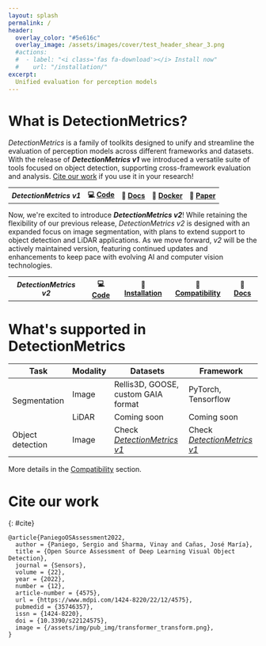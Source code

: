 ```yaml
---
layout: splash
permalink: /
header:
  overlay_color: "#5e616c"
  overlay_image: /assets/images/cover/test_header_shear_3.png
  #actions:
  #  - label: "<i class='fas fa-download'></i> Install now"
  #    url: "/installation/"
excerpt:
  Unified evaluation for perception models
---
```


# What is DetectionMetrics?
*DetectionMetrics* is a family of toolkits designed to unify and streamline the evaluation of perception models across different frameworks and datasets. With the release of ***DetectionMetrics v1*** we introduced a versatile suite of tools focused on object detection, supporting cross-framework evaluation and analysis. [Cite our work](#cite) if you use it in your research!

<table style='font-size:100%'>
  <tr>
    <th><i>DetectionMetrics v1</i></th>
    <th>&#128187; <a href="https://github.com/JdeRobot/DetectionMetrics/releases/tag/v1.0.0">Code</a></th>
    <th>&#128214; <a href="/v1">Docs</a></th>
    <th>&#128011; <a href="https://hub.docker.com/r/jderobot/detection-metrics">Docker</a></th>
    <th>&#128240; <a href="https://www.mdpi.com/1424-8220/22/12/4575">Paper</a></th>
  </tr>
</table>

Now, we're excited to introduce ***DetectionMetrics v2***! While retaining the flexibility of our previous release, *DetectionMetrics v2* is designed with an expanded focus on image segmentation, with plans to extend support to object detection and LiDAR applications. As we move forward, *v2* will be the actively maintained version, featuring continued updates and enhancements to keep pace with evolving AI and computer vision technologies.

<table style='font-size:100%'>
  <tr>
    <th><i>DetectionMetrics v2</i></th>
    <th>&#128187; <a href="https://github.com/JdeRobot/DetectionMetrics">Code</a></th>
    <th>&#128295; <a href="/v2/installation">Installation</a></th>
    <th>&#129513; <a href="/v2/compatibility">Compatibility</a></th>
    <th>&#128214; <a href="/py_docs/_build/html/index.html">Docs</a></th>
  </tr>
</table>

# What's supported in DetectionMetrics

<table><thead>
  <tr>
    <th>Task</th>
    <th>Modality</th>
    <th>Datasets</th>
    <th>Framework</th>
  </tr></thead>
<tbody>
  <tr>
    <td rowspan="2">Segmentation</td>
    <td>Image</td>
    <td>Rellis3D, GOOSE, custom GAIA format</td>
    <td>PyTorch, Tensorflow</td>
  </tr>
  <tr>
    <td>LiDAR</td>
    <td>Coming soon</td>
    <td>Coming soon</td>
  </tr>
  <tr>
    <td>Object detection</td>
    <td>Image</td>
    <td>Check <a href="/v1"><i>DetectionMetrics v1</i></a></td>
    <td>Check <a href="/v1"><i>DetectionMetrics v1</i></a></td>
  </tr>
</tbody>
</table>

More details in the [Compatibility](/v2/compatibility) section.

# Cite our work
{: #cite}

```
@article{PaniegoOSAssessment2022,
  author = {Paniego, Sergio and Sharma, Vinay and Cañas, José María},
  title = {Open Source Assessment of Deep Learning Visual Object Detection},
  journal = {Sensors},
  volume = {22},
  year = {2022},
  number = {12},
  article-number = {4575},
  url = {https://www.mdpi.com/1424-8220/22/12/4575},
  pubmedid = {35746357},
  issn = {1424-8220},
  doi = {10.3390/s22124575},
  image = {/assets/img/pub_img/transformer_transform.png},
}
```